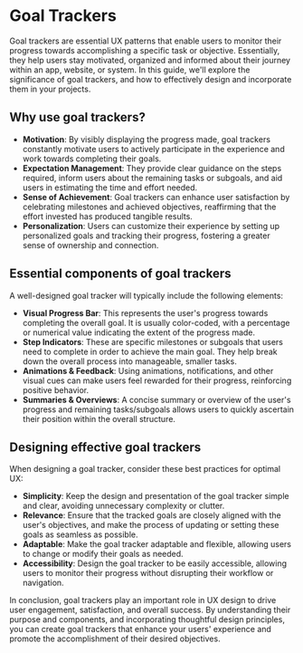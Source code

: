 # Goal Trackers

Goal trackers are essential UX patterns that enable users to monitor their progress towards accomplishing a specific task or objective. Essentially, they help users stay motivated, organized and informed about their journey within an app, website, or system. In this guide, we'll explore the significance of goal trackers, and how to effectively design and incorporate them in your projects.

## Why use goal trackers?

- **Motivation**: By visibly displaying the progress made, goal trackers constantly motivate users to actively participate in the experience and work towards completing their goals.
- **Expectation Management**: They provide clear guidance on the steps required, inform users about the remaining tasks or subgoals, and aid users in estimating the time and effort needed.
- **Sense of Achievement**: Goal trackers can enhance user satisfaction by celebrating milestones and achieved objectives, reaffirming that the effort invested has produced tangible results.
- **Personalization**: Users can customize their experience by setting up personalized goals and tracking their progress, fostering a greater sense of ownership and connection.

## Essential components of goal trackers

A well-designed goal tracker will typically include the following elements:

- **Visual Progress Bar**: This represents the user's progress towards completing the overall goal. It is usually color-coded, with a percentage or numerical value indicating the extent of the progress made.
- **Step Indicators**: These are specific milestones or subgoals that users need to complete in order to achieve the main goal. They help break down the overall process into manageable, smaller tasks.
- **Animations & Feedback**: Using animations, notifications, and other visual cues can make users feel rewarded for their progress, reinforcing positive behavior.
- **Summaries & Overviews**: A concise summary or overview of the user's progress and remaining tasks/subgoals allows users to quickly ascertain their position within the overall structure.

## Designing effective goal trackers

When designing a goal tracker, consider these best practices for optimal UX:

- **Simplicity**: Keep the design and presentation of the goal tracker simple and clear, avoiding unnecessary complexity or clutter.
- **Relevance**: Ensure that the tracked goals are closely aligned with the user's objectives, and make the process of updating or setting these goals as seamless as possible.
- **Adaptable**: Make the goal tracker adaptable and flexible, allowing users to change or modify their goals as needed.
- **Accessibility**: Design the goal tracker to be easily accessible, allowing users to monitor their progress without disrupting their workflow or navigation.

In conclusion, goal trackers play an important role in UX design to drive user engagement, satisfaction, and overall success. By understanding their purpose and components, and incorporating thoughtful design principles, you can create goal trackers that enhance your users' experience and promote the accomplishment of their desired objectives.
